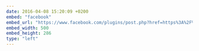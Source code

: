 ```yaml
---
date: 2016-04-08 15:20:09 +0200
embed: "facebook"
embed_url: "https://www.facebook.com/plugins/post.php?href=https%3A%2F%2Fwww.facebook.com%2Fphoto.php%3Ffbid%3D977896672247579%26set%3Da.434824216554830.89303.100000817666251%26type%3D3&width=500"
embed_width: 500
embed_height: 286
type: "left"
---
```

